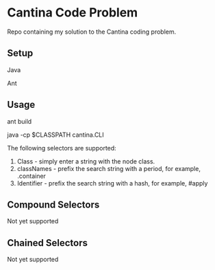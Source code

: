 # Cantina Code Problem

Repo containing my solution to the Cantina coding problem.

## Setup
Java

Ant

## Usage
ant build

java -cp $CLASSPATH cantina.CLI

The following selectors are supported:

1. Class - simply enter a string with the node class.
2. classNames - prefix the search string with a period, for example, .container
3. Identifier - prefix the search string with a hash, for example, #apply

## Compound Selectors
Not yet supported

## Chained Selectors
Not yet supported


